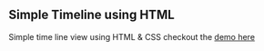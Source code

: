 ## Simple Timeline using HTML

Simple time line view using HTML & CSS checkout the [demo here](https://simple-timeline-html.herokuapp.com/)